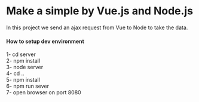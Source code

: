 <h1>Make a simple by Vue.js and Node.js</h1>

In this project we send an ajax request from Vue to Node to take the data.

<h4>How to setup dev environment</h4>
1- cd server <br>
2- npm install <br>
3- node server <br>
4- cd .. <br>
5- npm install <br>
6- npm run sever <br>
7- open browser on port 8080 <br>

